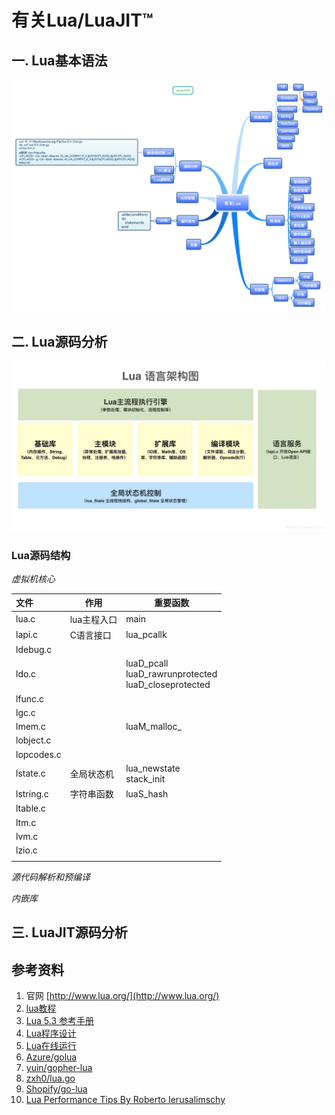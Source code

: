 
# 有关Lua/LuaJIT™

## 一. Lua基本语法

![](有关Lua.png)

## 二. Lua源码分析

![](Lua语言架构图.jpg)

### Lua源码结构

*虚拟机核心*

| 文件 | 作用     | 重要函数 |
| :---- | ---- | ---- |
| lua.c | lua主程入口 | main |
| lapi.c | C语言接口 | lua_pcallk |
| ldebug.c |      |      |
| ldo.c | | luaD_pcall<br />luaD_rawrunprotected<br />luaD_closeprotected |
| lfunc.c | | |
| lgc.c | | |
| lmem.c | | luaM_malloc_ |
| lobject.c | | |
| lopcodes.c | | |
| lstate.c | 全局状态机 | lua_newstate<br />stack_init |
| lstring.c | 字符串函数 | luaS_hash |
| ltable.c | | |
| ltm.c | | |
| lvm.c | | |
| lzio.c | | |
| | | |

*源代码解析和预编译*

*内嵌库*

## 三. LuaJIT源码分析

## 参考资料

1. 官网 [http://www.lua.org/](http://www.lua.org/)
2. [lua教程](https://www.runoob.com/lua/lua-tutorial.html)
3. [Lua 5.3 参考手册](https://www.runoob.com/manual/lua53doc/contents.html)
4. [Lua程序设计](http://www.mianshigee.com/tutorial/LuaBook/)
5. [Lua在线运行](https://www.runoob.com/try/runcode.php?filename=HelloWorld&type=lua)
6. [Azure/golua](https://github.com/Azure/golua)
7. [yuin/gopher-lua](https://github.com/yuin/gopher-lua)
8. [zxh0/lua.go](https://github.com/zxh0/lua.go)
9. [Shopify/go-lua](https://github.com/Shopify/go-lua)
10. [Lua Performance Tips By Roberto Ierusalimschy](http://www.lua.org/gems/sample.pdf)

